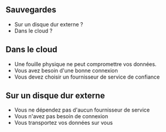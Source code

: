 Sauvegardes
-----------

-   Sur un disque dur externe ?
-   Dans le cloud ?


Dans le cloud
-------------
<ul>
    <li class="fragment highlight-green">Une fouille physique ne peut compromettre vos données.</li>
    <li class="fragment highlight-red">Vous avez besoin d'une bonne connexion</li>
    <li class="fragment highlight-red">Vous devez choisir un fournisseur de service de confiance</li>
</ul>


Sur un disque dur externe
------------
<ul>
    <li class="fragment highlight-green">Vous ne dépendez pas d'aucun fournisseur de service</li>
    <li class="fragment highlight-green">Vous n'avez pas besoin de connexion</li>
    <li class="fragment highlight-red">Vous transportez vos données sur vous</li>
</ul>
